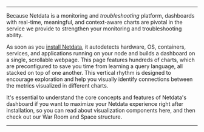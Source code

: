<!--
title: "Overview"
sidebar_label: "Overview"
custom_edit_url: "https://github.com/netdata/learn/blob/master/docs/concepts/visualizations/overview.md"
sidebar_position: 1
learn_status: "Published"
learn_topic_type: "Concepts"
learn_rel_path: "visualizations"
learn_docs_purpose: "Introductions to visualizations and what we will cover to this sections"
learn_repo_doc: "True"
-->


**********************************************************************


Because Netdata is a monitoring and _troubleshooting_ platform, dashboards with real-time, meaningful, and
context-aware charts are pivotal in the service we provide to strengthen your monitoring and troubleshooting ability.

As soon as you [install Netdata](/docs/get-started.mdx), it autodetects hardware, OS, containers, services, and
applications running on your node and builds a dashboard on a single, scrollable webpage. This page features hundreds of
charts, which are preconfigured to save you time from learning a query language, all stacked on top of one another. This
vertical rhythm is designed to encourage exploration and help you visually identify connections between the metrics
visualized in different charts.

It's essential to understand the core concepts and features of Netdata's dashboard if you want to maximize your Netdata
experience right after installation, so you can read about visualization components here, and then check out our War Room and Space 
structure. 


*******************************************************************************
